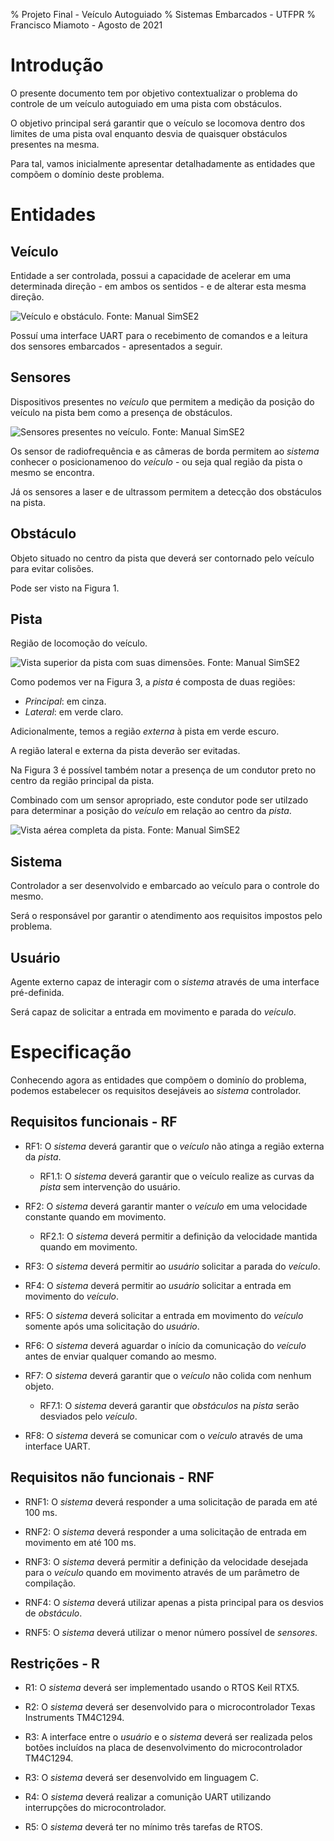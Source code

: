 % Projeto Final - Veículo Autoguiado
% Sistemas Embarcados - UTFPR
% Francisco Miamoto - Agosto de 2021

# Introdução 

O presente documento tem por objetivo contextualizar o problema do controle de um
veículo autoguiado em uma pista com obstáculos.

O objetivo principal será garantir que o veículo se locomova dentro dos limites de uma pista oval enquanto desvia de quaisquer obstáculos presentes na mesma.

Para tal, vamos inicialmente apresentar detalhadamente as entidades que compõem o domínio deste problema.

# Entidades

##  Veículo
Entidade a ser controlada, possui a capacidade de acelerar em uma determinada direção - em ambos os sentidos - e de alterar esta mesma direção.

![Veículo e obstáculo. Fonte: Manual SimSE2](./img/obstacle.png)

Possuí uma interface UART para o recebimento de comandos e a leitura dos sensores embarcados - apresentados a seguir.

## Sensores
Dispositivos presentes no *veículo* que permitem a medição da posição do veículo 
na pista bem como a presença de obstáculos.

![Sensores presentes no *veículo*. Fonte: Manual SimSE2](./img/sensors.png)

Os sensor de radiofrequência e as câmeras de borda permitem ao *sistema* conhecer
o posicionamenoo do *veículo* - ou seja qual região da pista o mesmo se encontra.

Já os sensores a laser e de ultrassom permitem a detecção dos obstáculos na pista.

## Obstáculo
Objeto situado no centro da pista que deverá ser contornado pelo veículo para evitar colisões.

Pode ser visto na Figura 1.

## Pista

Região de locomoção do veículo.

![Vista superior da pista com suas dimensões. Fonte: Manual SimSE2](./img/pista.png)

Como podemos ver na Figura 3, a *pista* é composta de duas regiões:

- *Principal*: em cinza.
- *Lateral*: em verde claro.

Adicionalmente, temos a região *externa* à pista em verde escuro.

A região lateral e externa da pista deverão ser evitadas.

Na Figura 3 é possível também notar a presença de um condutor preto no centro da região principal da pista.

Combinado com um sensor apropriado, este condutor pode ser utilzado para determinar
a posição do *veículo* em relação ao centro da *pista*.

![Vista aérea completa da pista. Fonte: Manual SimSE2](./img/pista2.png)

## Sistema
Controlador a ser desenvolvido e embarcado ao veículo para o controle do mesmo.

Será o responsável por garantir o atendimento aos requisitos impostos pelo problema.

## Usuário
Agente externo capaz de interagir com o *sistema* através de uma interface pré-definida.

Será capaz de solicitar a entrada em movimento e parada do *veículo*.

# Especificação

Conhecendo agora as entidades que compõem o dominío do problema, podemos estabelecer os requisitos desejáveis ao *sistema* controlador.

## Requisitos funcionais - RF

- RF1: O *sistema* deverá garantir que o *veículo* não atinga a região externa da *pista*.
    - RF1.1: O *sistema* deverá garantir que o veículo realize as curvas da *pista* sem intervenção do usuário.

- RF2: O *sistema* deverá garantir manter o *veículo* em uma velocidade constante quando em movimento.
    - RF2.1: O *sistema* deverá permitir a definição da velocidade mantida quando em movimento.

- RF3: O *sistema* deverá permitir ao *usuário* solicitar a parada do *veículo*.

- RF4: O *sistema* deverá permitir ao *usuário* solicitar a entrada em movimento do *veículo*.

- RF5: O *sistema* deverá solicitar a entrada em movimento do *veículo* somente após uma solicitação do *usuário*.

- RF6: O *sistema* deverá aguardar o início da comunicação do *veículo* antes de enviar qualquer comando ao mesmo.

- RF7: O *sistema* deverá garantir que o *veículo* não colida com nenhum objeto.
    - RF7.1: O *sistema* deverá garantir que *obstáculos* na *pista* serão desviados pelo *veículo*.

- RF8: O *sistema* deverá se comunicar com o *veículo* através de uma interface UART.

## Requisitos não funcionais - RNF

- RNF1: O *sistema* deverá responder a uma solicitação de parada em até 100 ms.

- RNF2: O *sistema* deverá responder a uma solicitação de entrada em movimento em até 100 ms.

- RNF3: O *sistema* deverá permitir a definição da velocidade desejada para o *veículo* quando em movimento através de um parâmetro de compilação.

- RNF4: O *sistema* deverá utilizar apenas a pista principal para os desvios de *obstáculo*.

- RNF5: O *sistema* deverá utilizar o menor número possível de *sensores*.

## Restrições - R
- R1: O *sistema* deverá ser implementado usando o RTOS Keil RTX5.

- R2: O *sistema* deverá ser desenvolvido para o microcontrolador Texas Instruments 
TM4C1294.

- R3: A interface entre o *usuário* e o *sistema* deverá ser realizada pelos botões incluídos na placa de desenvolvimento do microcontrolador TM4C1294.

- R3: O *sistema* deverá ser desenvolvido em linguagem C.

- R4: O *sistema* deverá realizar a comunição UART utilizando interrupções do microcontrolador.

- R5: O *sistema* deverá ter no mínimo três tarefas de RTOS.